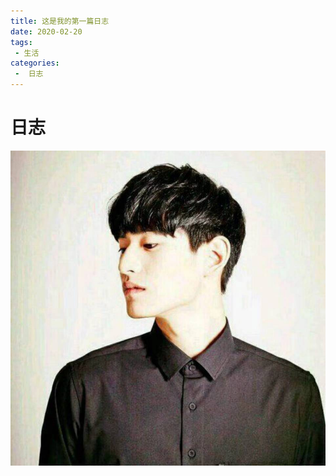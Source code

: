 ```yaml
---
title: 这是我的第一篇日志
date: 2020-02-20
tags:
 - 生活
categories:
 -  日志
---
```


# 日志
![An image](/picture.jpg)
<!-- <img class="medium-zoom-image" :src="$withBase('/picture.jpg')" alt="foo"> --> 